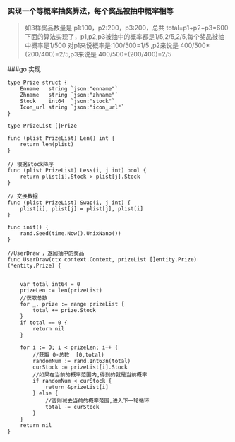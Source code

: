 ### 实现一个等概率抽奖算法，每个奖品被抽中概率相等
>如3样奖品数量是 p1:100，p2:200，p3:200，总共 total=p1+p2+p3=600
>下面的算法实现了，p1,p2,p3被抽中的概率都是1/5,2/5,2/5,每个奖品被抽中概率是1/500
>对p1来说概率是:100/500=1/5 ,p2来说是 400/500*(200/400)=2/5,p3来说是 400/500*(200/400)=2/5  


###go 实现


``` 
type Prize struct {
    Enname   string `json:"enname"`
    Zhname   string `json:"zhname"`
    Stock    int64  `json:"stock"`
    Icon_url string `json:"icon_url"`
}

type PrizeList []Prize

func (plist PrizeList) Len() int {
    return len(plist)
}

// 根据Stock降序
func (plist PrizeList) Less(i, j int) bool {
    return plist[i].Stock > plist[j].Stock
}

// 交换数据
func (plist PrizeList) Swap(i, j int) {
    plist[i], plist[j] = plist[j], plist[i]
}

func init() {
    rand.Seed(time.Now().UnixNano())
}

//UserDraw ，返回抽中的奖品
func UserDraw(ctx context.Context, prizeList []entity.Prize) (*entity.Prize) {


    var total int64 = 0
    prizeLen := len(prizeList)
    //获取总数
    for _, prize := range prizeList {
        total += prize.Stock
    }
    if total == 0 {
        return nil
    }

    for i := 0; i < prizeLen; i++ {
        //获取 0-总数  [0,total)
        randomNum := rand.Int63n(total)
        curStock := prizeList[i].Stock
        //如果在当前的概率范围内,得到的就是当前概率
        if randomNum < curStock {
            return &prizeList[i]
        } else {
            //否则减去当前的概率范围,进入下一轮循环
            total -= curStock
        }
    }
    return nil
}
``` 

